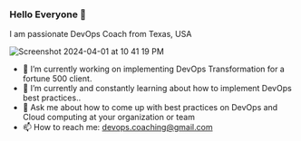 ### Hello Everyone 👋

I am passionate DevOps Coach from Texas, USA

![Screenshot 2024-04-01 at 10 41 19 PM](https://github.com/akannan1087/akannan1087/assets/15877864/9be671d9-37e1-498c-a150-df43ec677537)


- 🔭 I’m currently working on implementing DevOps Transformation for a fortune 500 client.
- 🌱 I’m currently and constantly learning about how to implement DevOps best practices..
- 💬 Ask me about how to come up with best practices on DevOps and Cloud computing at your organization or team 
- 📫 How to reach me: devops.coaching@gmail.com

